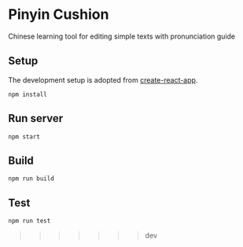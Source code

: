 # Pinyin Cushion
Chinese learning tool for editing simple texts with pronunciation guide


## Setup

The development setup is adopted from
[create-react-app](https://github.com/facebookincubator/create-react-app).

```
npm install
```

## Run server

```
npm start
```

## Build

```
npm run build
```

## Test
```
npm run test
```
>>>>>>> dev
